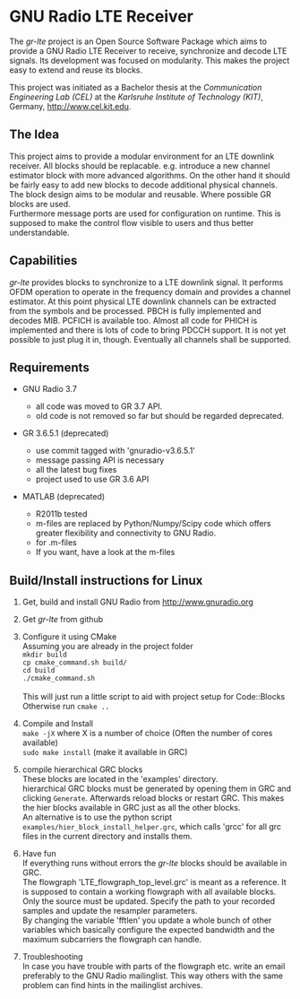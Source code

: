 GNU Radio LTE Receiver
================

The *gr-lte* project is an Open Source Software Package which aims to provide a GNU Radio LTE Receiver to receive, synchronize and decode LTE signals. Its development was focused on modularity. This makes the project easy to extend and reuse its blocks.

This project was initiated as a Bachelor thesis at the *Communication Engineering Lab (CEL)* at the *Karlsruhe Institute of Technology (KIT)*, Germany, <http://www.cel.kit.edu>.


The Idea
-------------
This project aims to provide a modular environment for an LTE downlink receiver. All blocks should be replacable. e.g. introduce a new channel estimator block with more advanced algorithms. On the other hand it should be fairly easy to add new blocks to decode additional physical channels.<br>
The block design aims to be modular and reusable. Where possible GR blocks are used.<br>
Furthermore message ports are used for configuration on runtime. This is supposed to make the control flow visible to users and thus better understandable.

Capabilities
-------------
*gr-lte* provides blocks to synchronize to a LTE downlink signal. It performs OFDM operation to operate in the frequency domain and provides a channel estimator. At this point physical LTE downlink channels can be extracted from the symbols and be processed. PBCH is fully implemented and decodes MIB. PCFICH is available too. Almost all code for PHICH is implemented and there is lots of code to bring PDCCH support. It is not yet possible to just plug it in, though. Eventually all channels shall be supported.


Requirements
------------
- GNU Radio 3.7
    - all code was moved to GR 3.7 API.
    - old code is not removed so far but should be regarded deprecated.
    
- GR 3.6.5.1 (deprecated)
    - use commit tagged with 'gnuradio-v3.6.5.1'
    - message passing API is necessary
    - all the latest bug fixes
    - project used to use GR 3.6 API
    
- MATLAB (deprecated)
    - R2011b tested
    - m-files are replaced by Python/Numpy/Scipy code which offers greater flexibility and connectivity to GNU Radio.
    - for .m-files
    - If you want, have a look at the m-files



Build/Install instructions for Linux
------------------------------------

1. Get, build and install GNU Radio from <http://www.gnuradio.org>

2. Get *gr-lte* from github

3. Configure it using CMake<br>
Assuming you are already in the project folder<br>
`mkdir build`<br>
`cp cmake_command.sh build/`<br>
`cd build`<br>
`./cmake_command.sh`<br>  
This will just run a little script to aid with project setup for Code::Blocks<br>
Otherwise run `cmake ..`

4. Compile and Install<br>
`make -jX` where X is a number of choice (Often the number of cores available)<br>
`sudo make install` (make it available in GRC)

5. compile hierarchical GRC blocks<br>
These blocks are located in the 'examples' directory.<br>
hierarchical GRC blocks must be generated by opening them in GRC and clicking `Generate`. Afterwards reload blocks or restart GRC. This makes the hier blocks available in GRC just as all the other blocks.<br>
An alternative is to use the python script `examples/hier_block_install_helper.grc`, which calls 'grcc' for all grc files in the current directory and installs them.

5. Have fun<br>
If everything runs without errors the *gr-lte* blocks should be available in GRC.<br>
The flowgraph 'LTE_flowgraph_top_level.grc' is meant as a reference. It is supposed to contain a working flowgraph with all available blocks. Only the source must be updated. Specify the path to your recorded samples and update the resampler parameters.<br>
By changing the variable 'fftlen' you update a whole bunch of other variables which basically configure the expected bandwidth and the maximum subcarriers the flowgraph can handle.

6. Troubleshooting<br>
In case you have trouble with parts of the flowgraph etc. write an email preferably to the GNU Radio mailinglist. This way others with the same problem can find hints in the mailinglist archives.
